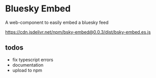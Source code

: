 # Bluesky Embed

A web-component to easily embed a bluesky feed


https://cdn.jsdelivr.net/npm/bsky-embed@0.0.3/dist/bsky-embed.es.js


## todos

- fix typescript errors
- documentation
- upload to npm
